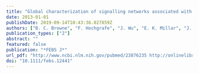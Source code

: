 ```yaml
---
title: "Global characterization of signalling networks associated with tamoxifen resistance in breast cancer"
date: 2013-01-01
publishDate: 2019-09-14T10:43:36.027859Z
authors: ["B. C. Browne", "F. Hochgrafe", "J. Wu", "E. K. Millar", "J. Barraclough", "A. Stone", "R. A. McCloy", "C. S. Lee", "C. Roberts", "N. A. Ali", "A. Boulghourjian", "F. Schmich", "R. Linding", "L. Farrow", "J. M. Gee", "R. I. Nicholson", "S. A. O'Toole", "R. L. Sutherland", "E. A. Musgrove", "A. J. Butt", "R. J. Daly"]
publication_types: ["2"]
abstract: ""
featured: false
publication: "*FEBS J*"
url_pdf: "http://www.ncbi.nlm.nih.gov/pubmed/23876235 http://onlinelibrary.wiley.com/store/10.1111/febs.12441/asset/febs12441.pdf?v=1&t=ii1kpzf6&s=9408bd8e846282b8ba575568b243cde18e880daa"
doi: "10.1111/febs.12441"
---
```


